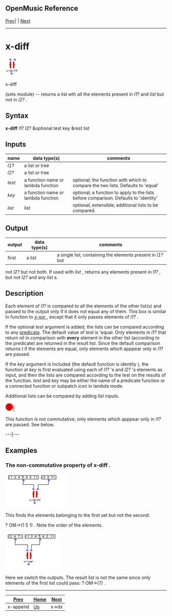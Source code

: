 OpenMusic Reference  
---  
[Prev](x-append)| | [Next](x-dx)  
  
* * *

# x-diff

![](figures/functions/sets/x-diff.png)

  
  
x-diff  
  
(sets module) \-- returns a list wth all the elements present in  _l1?_  and
 _list_  but not in  _l2?_ .  

## Syntax

   **x-diff**    l1? l2? &optional test key &rest list  

## Inputs

name| data type(s)| comments  
---|---|---  
  _l1?_ |  a list or tree|  
  _l2?_ |  a list or tree|  
  _test_ |  a function name or lambda function| optional; the function with which to compare the two lists. Defaults to 'equal'  
  _key_ |  a function name or lambda function| optional; a function to apply to the lists before comparison. Defaults to 'identity'  
  _list_ |  list| optional, extensible; additional lists to be compared.  
  
## Output

output| data type(s)| comments  
---|---|---  
first| a list| a single list, containing the elements present in  _l1?_  but
not  _l2?_  but not both. If used with  _list_  , returns any elements
present in  _l1?_  , but not  _l2?_  and any  _list_  s.  
  
## Description

Each element of  _l1?_  is compared to all the elements of the other list(s)
and passed to the output only if it does not equal any of them. This box is
similar in function to [ x-xor ](x-diff), except that it only passes
elements of  _l1?_ .

If the optional  _test_  argument is added, the lists can be compared
according to any [predicate](glossary#PREDICATE). The default value of
 _test_  is 'equal. Only elements in  _l1?_  that return nil in comparison
with **every** element in the other list (according to the predicate) are
returned in the result list. Since the default comparison returns t if the
elements are equal, only elements which apppear only in  _l1?_  are passed.

If the  _key_  argument is included (the default function is  identity ), the
function at  _key_  is first evaluated using each of  _l1?_  's and  _l2?_  's
elements as input, and then the lists are compared according to the test on
the results of the function.  _test_  and  _key_  may be either the name of a
predicate function or a connected function or subpatch icon in lambda mode.

Additional lists can be compared by adding  _list_  inputs.

![Warning](figures/images/warning.gif)|

This function is not commutative; only elements which apppear only in  _l1?_ 
are passed. See below.  
  
---|---  
  
## Examples

### The non-commutative property of  x-diff .

![](figures/functions/sets/x-diffEX1.png)

This finds the elements belonging to the first set but not the second:

 ? OM->(1 5 1) . Note the order of the elements.

![](figures/functions/sets/x-xorEX2.png)

Here we switch the outputs. The result list is not the same since only
elements of the first list could pass:  ? OM->(7) .

* * *

[Prev](x-append)| [Home](index)| [Next](x-dx)  
---|---|---  
x-append| [Up](funcref.main)| x->dx

